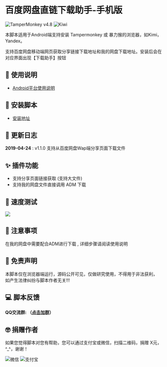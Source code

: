 # 百度网盘直链下载助手-手机版
![TamperMonkey v4.8](https://img.shields.io/badge/TamperMonkey-v4.8-brightgreen.svg) ![Kiwi](https://img.shields.io/badge/Kiwi%20x64-v73.0-brightgreen.svg)

本脚本适用于Android端支持安装 Tampermonkey 或 暴力猴的浏览器，如Kimi，Yandex。

支持百度网盘移动端网页获取分享链接下载地址和我的网盘下载地址。安装后会在对应界面出现【下载助手】按钮

## 📖 使用说明

- [Android平台使用说明](https://github.com/syhyz1990/baiduyun.wap/blob/master/help.md)

## 💽 安装脚本
- [安装地址](https://greasyfork.org/zh-CN/scripts/382175)

## 🔔 更新日志

**2019-04-24** : v1.1.0 支持从百度网盘Wap端分享页面下载文件

## ✨ 插件功能
- 支持分享页面链接获取 (支持大文件)
- 支持我的网盘文件直接调用 ADM 下载

## 🚀 速度测试
![](https://i.loli.net/2019/05/04/5ccc6daf3d884.jpg)

## 👻 注意事项
在我的网盘中需要配合ADM进行下载 , 详细步骤请阅读使用说明

## 📜 免责声明 
本脚本仅在浏览器端运行，源码公开可见，仅做研究使用，不得用于非法获利， 如产生法律纠纷与脚本作者无关!!!

## 💻 脚本反馈
**QQ交流群: （[点击加群](https://jq.qq.com/?_wv=1027&k=5NY9Yrb)）**

## 🤓 捐赠作者
如果您觉得脚本对您有帮助，您可以通过支付宝或微信，扫描二维码，捐赠 X元，^_^，谢谢！
 
![微信](https://i.loli.net/2019/05/04/5ccc6d088bc31.jpg) ![支付宝](https://i.loli.net/2019/05/04/5ccc6d08a22f7.jpg)
